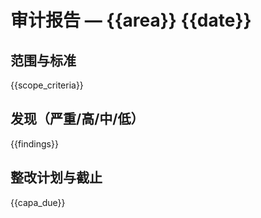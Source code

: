 # 审计报告 — {{area}} {{date}}

## 范围与标准

{{scope_criteria}}

## 发现（严重/高/中/低）

{{findings}}

## 整改计划与截止

{{capa_due}}
